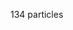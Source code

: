 <html lang="en">
<head>
<meta charset="UTF-8">
<link rel="apple-touch-icon" type="image/png" href="https://static.codepen.io/assets/favicon/apple-touch-icon-5ae1a0698dcc2402e9712f7d01ed509a57814f994c660df9f7a952f3060705ee.png">
<meta name="apple-mobile-web-app-title" content="Vto">
<link rel="shortcut icon" type="image/x-icon" href="https://static.codepen.io/assets/favicon/favicon-aec34940fbc1a6e787974dcd360f2c6b63348d4b1f4e06c77743096d55480f33.ico">
<link rel="mask-icon" type="" href="https://static.codepen.io/assets/favicon/logo-pin-8f3771b1072e3c38bd662872f6b673a722f4b3ca2421637d5596661b4e2132cc.svg" color="#111">
<title></title>
<style>
/* ---- reset ---- */

body {
  margin: 0;
  font:normal 100% Arial, Helvetica, sans-serif;
}

canvas {
  display: block;
  vertical-align: bottom;
}

/* ---- particles.js container ---- */

#externa {
align-items: center;
display: flex;
flex-direction: row;
flex-wrap: wrap;
justify-content: center;
}
#interna {
width: 200px; /* Valor da Largura do elemento */
}


#particles-js {
  position: absolute;
  width: 100%;
  height: 100%;
  background-color: #fff;
  background-image: url("https://i.imgur.com/qYuHVmd.png");
  background-repeat: no-repeat;
  background-size: cover;
  background-position: 50% 50%;
}

/* ---- stats.js ---- */

.count-particles{
  background: #000022;
  position: absolute;
  top: 48px;
  left: 0;
  width: 80px;
  color: #13E8E9;
  font-size: .8em;
  text-align: left;
  text-indent: 4px;
  line-height: 14px;
  padding-bottom: 2px;
  font-family: Helvetica, Arial, sans-serif;
  font-weight: bold;
}

.js-count-particles{
  font-size: 1.1em;
}

#stats,
.count-particles{
  -webkit-user-select: none;
}

#stats{
  border-radius: 3px 3px 0 0;
  overflow: hidden;
}

.count-particles{
  border-radius: 0 0 3px 3px;
}
</style>
<script>
  window.console = window.console || function(t) {};
</script>
<script>
  if (document.location.search.match(/type=embed/gi)) {
    window.parent.postMessage("resize", "*");
  }
</script>
</head>
<body translate="no">

<div id="particles-js"><canvas class="particles-js-canvas-el" width="581" height="471" style="width: 100%; height: 100%;"></canvas></div>

<div class="count-particles">
<span class="js-count-particles">134</span> particles
</div>

<script src="https://static.codepen.io/assets/common/stopExecutionOnTimeout-157cd5b220a5c80d4ff8e0e70ac069bffd87a61252088146915e8726e5d9f147.js"></script>
<script src="https://cdn.jsdelivr.net/particles.js/2.0.0/particles.min.js"></script>
<script src="https://threejs.org/examples/js/libs/stats.min.js"></script>
<script id="rendered-js">
/* ---- particles.js config ---- */

particlesJS("particles-js", {
  "particles": {
    "number": {
      "value": 50,
      "density": {
        "enable": true,
        "value_area": 800 } },


    "color": {
      "value": "#ffffff" },

    "shape": {
      "type": "circle",
      "stroke": {
        "width": 0,
        "color": "#000000" },

      "polygon": {
        "nb_sides": 5 },

      "image": {
        "src": "img/github.svg",
        "width": 100,
        "height": 100 } },


    "opacity": {
      "value": 0.5,
      "random": false,
      "anim": {
        "enable": false,
        "speed": 1,
        "opacity_min": 0.1,
        "sync": false } },


    "size": {
      "value": 3,
      "random": true,
      "anim": {
        "enable": false,
        "speed": 40,
        "size_min": 0.1,
        "sync": false } },


    "line_linked": {
      "enable": true,
      "distance": 150,
      "color": "#ffffff",
      "opacity": 0.4,
      "width": 1 },

    "move": {
      "enable": true,
      "speed": 6,
      "direction": "none",
      "random": false,
      "straight": false,
      "out_mode": "out",
      "bounce": false,
      "attract": {
        "enable": false,
        "rotateX": 600,
        "rotateY": 1200 } } },



  "interactivity": {
    "detect_on": "canvas",
    "events": {
      "onhover": {
        "enable": true,
        "mode": "grab" },

      "onclick": {
        "enable": true,
        "mode": "push" },

      "resize": true },

    "modes": {
      "grab": {
        "distance": 140,
        "line_linked": {
          "opacity": 1 } },


      "bubble": {
        "distance": 400,
        "size": 40,
        "duration": 2,
        "opacity": 8,
        "speed": 3 },

      "repulse": {
        "distance": 200,
        "duration": 0.4 },

      "push": {
        "particles_nb": 4 },

      "remove": {
        "particles_nb": 2 } } },



  "retina_detect": true });



/* ---- stats.js config ---- */

var count_particles, stats, update;
stats = new Stats();
stats.setMode(0);
stats.domElement.style.position = 'absolute';
stats.domElement.style.left = '0px';
stats.domElement.style.top = '0px';
document.body.appendChild(stats.domElement);
count_particles = document.querySelector('.js-count-particles');
update = function () {
  stats.begin();
  stats.end();
  if (window.pJSDom[0].pJS.particles && window.pJSDom[0].pJS.particles.array) {
    count_particles.innerText = window.pJSDom[0].pJS.particles.array.length;
  }
  requestAnimationFrame(update);
};
requestAnimationFrame(update);
//# sourceURL=pen.js
    </script><div style="position: absolute; top: 0px; left: 0px; cursor: pointer; opacity: 0.9; z-index: 10000;"><canvas width="80" height="48" style="width: 80px; height: 48px; display: block;"></canvas><canvas width="80" height="48" style="width: 80px; height: 48px; display: none;"></canvas><canvas width="80" height="48" style="width: 80px; height: 48px; display: none;"></canvas></div>


</body></html>
